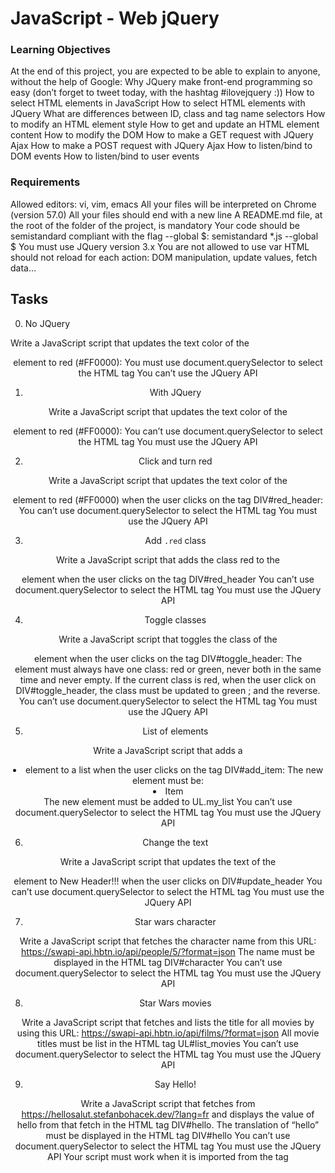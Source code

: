 # JavaScript - Web jQuery

### Learning Objectives

At the end of this project, you are expected to be able to explain to anyone, without the help of Google:
  Why JQuery make front-end programming so easy (don’t forget to tweet today, with the hashtag #ilovejquery :))
  How to select HTML elements in JavaScript
  How to select HTML elements with JQuery
  What are differences between ID, class and tag name selectors
  How to modify an HTML element style
  How to get and update an HTML element content
  How to modify the DOM
  How to make a GET request with JQuery Ajax
  How to make a POST request with JQuery Ajax
  How to listen/bind to DOM events
  How to listen/bind to user events

### Requirements

  Allowed editors: vi, vim, emacs
  All your files will be interpreted on Chrome (version 57.0)
  All your files should end with a new line
  A README.md file, at the root of the folder of the project, is mandatory
  Your code should be semistandard compliant with the flag --global $: semistandard *.js --global $
  You must use JQuery version 3.x
  You are not allowed to use var
  HTML should not reload for each action: DOM manipulation, update values, fetch data…

## Tasks

0. No JQuery

  Write a JavaScript script that updates the text color of the <header> element to red (#FF0000):
    You must use document.querySelector to select the HTML tag
    You can’t use the JQuery API

1. With JQuery

  Write a JavaScript script that updates the text color of the <header> element to red (#FF0000):
    You can’t use document.querySelector to select the HTML tag
    You must use the JQuery API

2. Click and turn red

  Write a JavaScript script that updates the text color of the <header> element to red (#FF0000) when the user clicks on the tag DIV#red_header:
    You can’t use document.querySelector to select the HTML tag
    You must use the JQuery API

3. Add `.red` class

  Write a JavaScript script that adds the class red to the <header> element when the user clicks on the tag DIV#red_header
    You can’t use document.querySelector to select the HTML tag
    You must use the JQuery API

4. Toggle classes

  Write a JavaScript script that toggles the class of the <header> element when the user clicks on the tag DIV#toggle_header:
    The <header> element must always have one class: red or green, never both in the same time and never empty.
    If the current class is red, when the user click on DIV#toggle_header, the class must be updated to green ; and the reverse.
    You can’t use document.querySelector to select the HTML tag
    You must use the JQuery API

5. List of elements

  Write a JavaScript script that adds a <li> element to a list when the user clicks on the tag DIV#add_item:
    The new element must be: <li>Item</li>
    The new element must be added to UL.my_list
    You can’t use document.querySelector to select the HTML tag
    You must use the JQuery API

6. Change the text

  Write a JavaScript script that updates the text of the <header> element to New Header!!! when the user clicks on DIV#update_header
    You can’t use document.querySelector to select the HTML tag
    You must use the JQuery API

7. Star wars character

  Write a JavaScript script that fetches the character name from this URL: <https://swapi-api.hbtn.io/api/people/5/?format=json>
    The name must be displayed in the HTML tag DIV#character
    You can’t use document.querySelector to select the HTML tag
    You must use the JQuery API

8. Star Wars movies

  Write a JavaScript script that fetches and lists the title for all movies by using this URL: <https://swapi-api.hbtn.io/api/films/?format=json>
    All movie titles must be list in the HTML tag UL#list_movies
    You can’t use document.querySelector to select the HTML tag
    You must use the JQuery API

9. Say Hello!

  Write a JavaScript script that fetches from <https://hellosalut.stefanbohacek.dev/?lang=fr> and displays the value of hello from that fetch in the HTML tag DIV#hello.
    The translation of “hello” must be displayed in the HTML tag DIV#hello
    You can’t use document.querySelector to select the HTML tag
    You must use the JQuery API
    Your script must work when it is imported from the <head> tag
